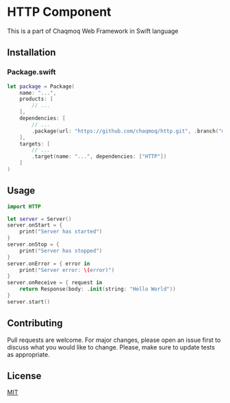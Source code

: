# HTTP Component

This is a part of Chaqmoq Web Framework in Swift language

## Installation

### Package.swift
```swift
let package = Package(
    name: "...",
    products: [
        // ...
    ],
    dependencies: [
        // ...
        .package(url: "https://github.com/chaqmoq/http.git", .branch("master"))
    ],
    targets: [
        // ...
        .target(name: "...", dependencies: ["HTTP"])
    ]
)
```

## Usage

```swift
import HTTP

let server = Server()
server.onStart = {
    print("Server has started")
}
server.onStop = {
    print("Server has stopped")
}
server.onError = { error in
    print("Server error: \(error)")
}
server.onReceive = { request in
    return Response(body: .init(string: "Hello World"))
}
server.start()
```

## Contributing
Pull requests are welcome. For major changes, please open an issue first to discuss what you would like to change. Please, make sure to update tests as appropriate.

## License
[MIT](https://github.com/chaqmoq/http/blob/master/LICENSE)
